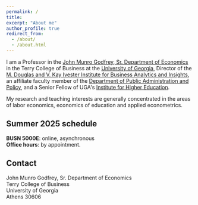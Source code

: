 ```yaml
---
permalink: /
title:
excerpt: "About me" 
author_profile: true
redirect_from: 
  - /about/
  - /about.html
---
```


I am a Professor in the 
[John Munro Godfrey, Sr. Department of Economics](https://www.terry.uga.edu/departments/economics/) 
in the Terry College of Business at the 
[University of Georgia](https://www.uga.edu/), 
Director of the 
[M. Douglas and V. Kay Ivester Institute for Business Analytics and Insights](https://www.terry.uga.edu/faculty-and-research/research-centers/ivester-institute-for-business-analytics-and-insights/), 
an affiliate faculty member of the [Department of Public Administration and Policy](https://spia.uga.edu/departments-centers/padp/), and a Senior Fellow of UGA's [Institute for Higher Education](https://ihe.uga.edu/).

My research and teaching interests are generally concentrated in the areas of labor economics, economics of education and applied econometrics.

## Summer 2025 schedule

**BUSN 5000E**: online, asynchronous\
**Office hours**: by appointment.

## Contact

John Munro Godfrey, Sr. Department of Economics\
Terry College of Business\
University of Georgia\
Athens 30606
